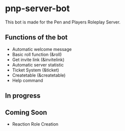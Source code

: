 # pnp-server-bot
This bot is made for the Pen and Players Roleplay Server.

## Functions of the bot
- Automatic welcome message
- Basic roll function (&roll)
- Get invite link (&invitelink)
- Automatic server statistic
- Ticket System (&ticket)
- Createtable (&createtable)
- Help command

## In progress

## Coming Soon
- Reaction Role Creation